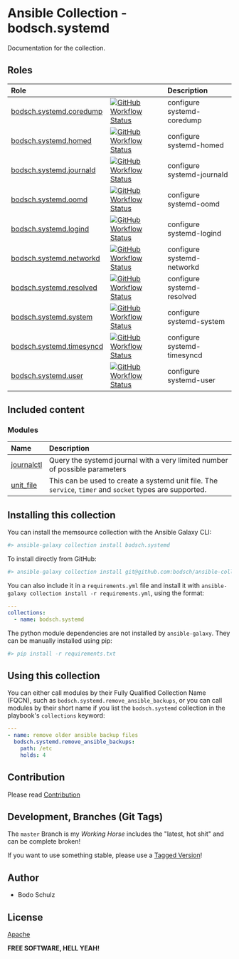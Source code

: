 # Ansible Collection - bodsch.systemd

Documentation for the collection.

## Roles

| Role | | Description |
| :---- | :---- | :---- |
| [bodsch.systemd.coredump](./roles/coredump/README.md)   | [![GitHub Workflow Status](https://img.shields.io/github/actions/workflow/status/bodsch/ansible-collection-systemd/coredump.yml?branch=main)][coredump] | configure systemd-coredump  |
| [bodsch.systemd.homed](./roles/homed/README.md)         | [![GitHub Workflow Status](https://img.shields.io/github/actions/workflow/status/bodsch/ansible-collection-systemd/homed.yml?branch=main)][homed] | configure systemd-homed     |
| [bodsch.systemd.journald](./roles/journald/README.md)   | [![GitHub Workflow Status](https://img.shields.io/github/actions/workflow/status/bodsch/ansible-collection-systemd/journald.yml?branch=main)][journald] | configure systemd-journald  |
| [bodsch.systemd.oomd](./roles/oomd/README.md)           | [![GitHub Workflow Status](https://img.shields.io/github/actions/workflow/status/bodsch/ansible-collection-systemd/oomd.yml?branch=main)][oomd] | configure systemd-oomd      |
| [bodsch.systemd.logind](./roles/logind/README.md)       | [![GitHub Workflow Status](https://img.shields.io/github/actions/workflow/status/bodsch/ansible-collection-systemd/logind.yml?branch=main)][logind] | configure systemd-logind    |
| [bodsch.systemd.networkd](./roles/networkd/README.md)   | [![GitHub Workflow Status](https://img.shields.io/github/actions/workflow/status/bodsch/ansible-collection-systemd/networkd.yml?branch=main)][networkd] | configure systemd-networkd  |
| [bodsch.systemd.resolved](./roles/resolved/README.md)   | [![GitHub Workflow Status](https://img.shields.io/github/actions/workflow/status/bodsch/ansible-collection-systemd/resolved.yml?branch=main)][resolved] | configure systemd-resolved  |
| [bodsch.systemd.system](./roles/system/README.md)       | [![GitHub Workflow Status](https://img.shields.io/github/actions/workflow/status/bodsch/ansible-collection-systemd/system.yml?branch=main)][system] | configure systemd-system    |
| [bodsch.systemd.timesyncd](./roles/timesyncd/README.md) | [![GitHub Workflow Status](https://img.shields.io/github/actions/workflow/status/bodsch/ansible-collection-systemd/timesyncd.yml?branch=main)][timesyncd] | configure systemd-timesyncd |
| [bodsch.systemd.user](./roles/user/README.md)           | [![GitHub Workflow Status](https://img.shields.io/github/actions/workflow/status/bodsch/ansible-collection-systemd/user.yml?branch=main)][user] | configure systemd-user      |

[coredump]: https://github.com/bodsch/ansible-collection-systemd/actions/workflows/coredump.vml
[homed]: https://github.com/bodsch/ansible-collection-systemd/actions/workflows/homed.vml
[journald]: https://github.com/bodsch/ansible-collection-systemd/actions/workflows/journald.vml
[oomd]: https://github.com/bodsch/ansible-collection-systemd/actions/workflows/oomd.vml
[logind]: https://github.com/bodsch/ansible-collection-systemd/actions/workflows/logind.vml
[networkd]: https://github.com/bodsch/ansible-collection-systemd/actions/workflows/networkd.vml
[resolved]: https://github.com/bodsch/ansible-collection-systemd/actions/workflows/resolved.vml
[system]: https://github.com/bodsch/ansible-collection-systemd/actions/workflows/system.vml
[timesyncd]: https://github.com/bodsch/ansible-collection-systemd/actions/workflows/timesyncd.vml
[user]: https://github.com/bodsch/ansible-collection-systemd/actions/workflows/user.vml


## Included content

### Modules

| Name                      | Description |
|:--------------------------|:----|
| [journalctl](./plugins/modules/journalctl.py)   | Query the systemd journal with a very limited number of possible parameters |
| [unit_file](./plugins/modules/unit_file.py)     | This can be used to create a systemd unit file. The `service`, `timer` and `socket` types are supported. |


## Installing this collection

You can install the memsource collection with the Ansible Galaxy CLI:

```sh
#> ansible-galaxy collection install bodsch.systemd
```

To install directly from GitHub:

```sh
#> ansible-galaxy collection install git@github.com:bodsch/ansible-collection-systemd.git
```


You can also include it in a `requirements.yml` file and install it with `ansible-galaxy collection install -r requirements.yml`, using the format:

```yaml
---
collections:
  - name: bodsch.systemd
```

The python module dependencies are not installed by `ansible-galaxy`.  They can
be manually installed using pip:

```sh
#> pip install -r requirements.txt
```

## Using this collection


You can either call modules by their Fully Qualified Collection Name (FQCN), such as `bodsch.systemd.remove_ansible_backups`, 
or you can call modules by their short name if you list the `bodsch.systemd` collection in the playbook's `collections` keyword:

```yaml
---
- name: remove older ansible backup files
  bodsch.systemd.remove_ansible_backups:
    path: /etc
    holds: 4
```


## Contribution

Please read [Contribution](CONTRIBUTING.md)

## Development,  Branches (Git Tags)

The `master` Branch is my *Working Horse* includes the "latest, hot shit" and can be complete broken!

If you want to use something stable, please use a [Tagged Version](https://github.com/bodsch/ansible-collection-systemd/tags)!


## Author

- Bodo Schulz

## License

[Apache](LICENSE)

**FREE SOFTWARE, HELL YEAH!**
